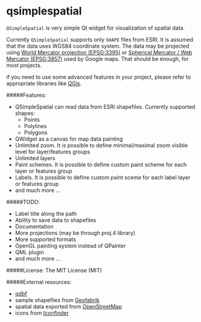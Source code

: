 qsimplespatial
==============

`QSimpleSpatial` is very simple Qt widget for visualization of spatial data.

Currently `QSimpleSpatial` supports only `SHAPE` files from ESRI. It is assumed that the data uses WGS84 coordinate system. The data may be projected using [World Mercator projection (EPSG:3395)](http://spatialreference.org/ref/epsg/3395/) or [Spherical Mercator / Web Mercator (EPSG:3857)](http://spatialreference.org/ref/sr-org/7483/) used by Google maps. That should be enough, for most projects.

if you need to use some advanced features in your project, please refer to appropriate libraries like [QGis](https://github.com/qgis/).


#####Features:
- QSimpleSpatial can read data from ESRI shapefiles. Currently supported shapes:
  * Points
  * Polylines
  * Polygons
- QWidget as a canvas for map data painting
- Unlimited zoom. It is possible to define minimal/maximal zoom visible level for layer/features groups
- Unlimited layers
- Paint schemes. It is possible to define custom paint scheme for each layer or features group
- Labels. It is possible to define custom paint sceme for each label layer or features group
- and much more ...


#####TODO:
- Label title along the path
- Ability to save data to shapefiles
- Documentation
- More projections (may be through proj.4 library)
- More supported formats
- OpenGL painting system instead of QPainter
- QML plugin
- and much more ...

#####License:
The MIT License (MIT)

#####External resources:
- [qdbf](https://code.google.com/p/qdbf/)
- sample shapefiles from [Geofabrik](http://download.geofabrik.de/)
- spatial data exported from [OpenStreetMap](http://openstreetmap.org/)
- icons from [Iconfinder](http://iconfinder.com/)
